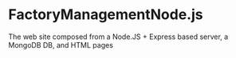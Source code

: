 # FactoryManagementNode.js
The web site composed from a Node.JS + Express based server, a MongoDB DB, and HTML pages
